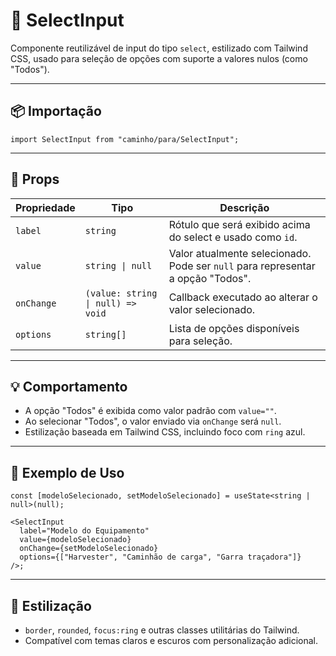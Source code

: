 # 🔽 SelectInput

Componente reutilizável de input do tipo `select`, estilizado com Tailwind CSS, usado para seleção de opções com suporte a valores nulos (como "Todos").

---

## 📦 Importação

```tsx
import SelectInput from "caminho/para/SelectInput";
```

---

## 🧩 Props

| Propriedade | Tipo                              | Descrição                                                                       |
| ----------- | --------------------------------- | ------------------------------------------------------------------------------- |
| `label`     | `string`                          | Rótulo que será exibido acima do select e usado como `id`.                      |
| `value`     | `string \| null`                  | Valor atualmente selecionado. Pode ser `null` para representar a opção "Todos". |
| `onChange`  | `(value: string \| null) => void` | Callback executado ao alterar o valor selecionado.                              |
| `options`   | `string[]`                        | Lista de opções disponíveis para seleção.                                       |

---

## 💡 Comportamento

- A opção "Todos" é exibida como valor padrão com `value=""`.
- Ao selecionar "Todos", o valor enviado via `onChange` será `null`.
- Estilização baseada em Tailwind CSS, incluindo foco com `ring` azul.

---

## 🧠 Exemplo de Uso

```tsx
const [modeloSelecionado, setModeloSelecionado] = useState<string | null>(null);

<SelectInput
  label="Modelo do Equipamento"
  value={modeloSelecionado}
  onChange={setModeloSelecionado}
  options={["Harvester", "Caminhão de carga", "Garra traçadora"]}
/>;
```

---

## 🎨 Estilização

- `border`, `rounded`, `focus:ring` e outras classes utilitárias do Tailwind.
- Compatível com temas claros e escuros com personalização adicional.
